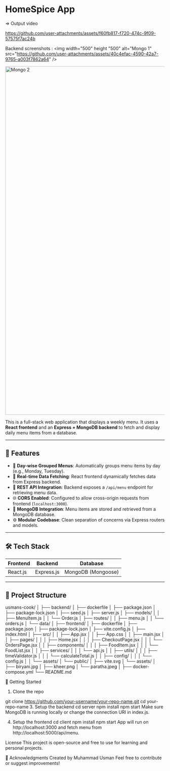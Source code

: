 # HomeSpice App

=> Output video


https://github.com/user-attachments/assets/f60fb817-f720-474c-9f09-57575f7ac24b



Backend screenshots :
<img width="500" height "500" alt="Mongo 1" src="https://github.com/user-attachments/assets/40c4efac-4590-42a7-9765-a003f7862a64" />

<img width="1100" alt="Mongo 2" src="https://github.com/user-attachments/assets/f2a98338-f07e-499f-b98c-0e7d51f4ab26" />





This is a full-stack web application that displays a weekly menu. It uses a **React frontend** and an **Express + MongoDB backend** to fetch and display daily menu items from a database.

---

## 🚀 Features

- 📅 **Day-wise Grouped Menus**: Automatically groups menu items by day (e.g., Monday, Tuesday).
- 🔄 **Real-time Data Fetching**: React frontend dynamically fetches data from Express backend.
- 📡 **REST API Integration**: Backend exposes a `/api/menu` endpoint for retrieving menu data.
- 🌐 **CORS Enabled**: Configured to allow cross-origin requests from frontend (`localhost:3000`).
- 💾 **MongoDB Integration**: Menu items are stored and retrieved from a MongoDB database.
- ⚙️ **Modular Codebase**: Clean separation of concerns via Express routers and models.

---

## 🛠️ Tech Stack

| Frontend | Backend  | Database |
|----------|----------|----------|
| React.js | Express.js | MongoDB (Mongoose) |

---

## 📂 Project Structure
usmans-cook/
│
├── backend/
│   ├── dockerfile
│   ├── package.json
│   ├── package-lock.json
│   ├── seed.js
│   ├── server.js
│   ├── models/
│   │   ├── MenuItem.js
│   │   └── Order.js
│   ├── routes/
│   │   ├── menu.js
│   │   └── orders.js
│   └── data/
│
├── frontend/
│   ├── dockerfile
│   ├── package.json
│   ├── package-lock.json
│   ├── vite.config.js
│   ├── index.html
│   ├── src/
│   │   ├── App.jsx
│   │   ├── App.css
│   │   ├── main.jsx
│   │   ├── pages/
│   │   │   ├── Home.jsx
│   │   │   ├── CheckoutPage.jsx
│   │   │   └── OrdersPage.jsx
│   │   ├── components/
│   │   │   ├── FoodItem.jsx
│   │   │   └── FoodList.jsx
│   │   ├── services/
│   │   │   └── api.js
│   │   ├── utils/
│   │   │   ├── timeValidator.js
│   │   │   └── calculateTotal.js
│   │   ├── config/
│   │   │   └── config.js
│   │   └── assets/
│   └── public/
│       ├── vite.svg
│       └── assets/
│           ├── biryani.jpg
│           ├── kheer.png
│           └── paratha.jpeg
│
├── docker-compose.yml
└── README.md



🔧 Getting Started

1. Clone the repo
   
git clone https://github.com/your-username/your-repo-name.git
cd your-repo-name
3. Setup the backend
cd server
npm install
npm start
Make sure MongoDB is running locally or change the connection URI in index.js.

4. Setup the frontend
cd client
npm install
npm start
App will run on http://localhost:3000 and fetch menu from http://localhost:5000/api/menu.

License
This project is open-source and free to use for learning and personal projects.

🙌 Acknowledgments
Created by Muhammad Usman
Feel free to contribute or suggest improvements!
